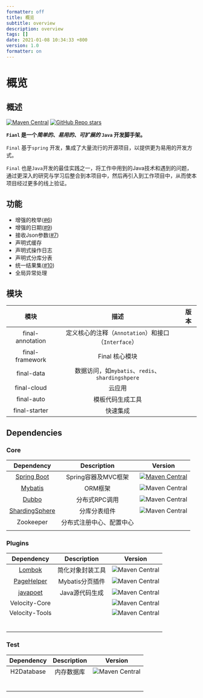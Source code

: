 ```yaml
---
formatter: off
title: 概览 
subtitle: overview 
description: overview 
tags: [] 
date: 2021-01-08 10:34:33 +800 
version: 1.0
formatter: on
---
```


# 概览

## 概述

[![Maven Central](https://img.shields.io/maven-central/v/org.ifinal.finalframework.frameworks/final-frameworks?label=maven&color=success)](https://mvnrepository.com/search?q=org.ifinal.finalframework)
[![GitHub Repo stars](https://img.shields.io/github/stars/likly/final-frameworks)](https://github.com/likly/final-frameworks)

**`Fianl` 是一个*简单的*、*易用的*、*可扩展的* `Java` 开发脚手架。**

`Final` 基于`spring` 开发，集成了大量流行的开源项目，以提供更为易用的开发方式。

`Final` 也是`Java`开发的最佳实践之一，将工作中用到的Java技术和遇到的问题，通过更深入的研究与学习后整合到本项目中，然后再引入到工作项目中，从而使本项目经过更多的线上验证。

## 功能

* 增强的枚举([#6](https://github.com/likly/final-frameworks/issues/6))
* 增强的日期([#9](https://github.com/likly/final-frameworks/issues/9))
* 接收Json参数([#7](https://github.com/likly/final-frameworks/issues/7))
* 声明式缓存
* 声明式操作日志
* 声明式分库分表
* 统一结果集([#10](https://github.com/likly/final-frameworks/issues/10))
* 全局异常处理

## 模块

|                          模块                          |       描述        |                           版本                            |
| :----------------------------------------------------------: | :----------------------: | :----------------------------------------------------------: |
|       final-annotation      |     定义核心的注释（`Annotation`）和接口（`Interface`）     | |
|       final-framework      |    Final 核心模块       | |
|       final-data      |    数据访问，如`mybatis`、`redis`、`shardingshpere`       | |
|       final-cloud      |    云应用       | |
|       final-auto      |   模板代码生成工具     | |
|      final-starter      |    快速集成      | |

## Dependencies

### Core

|                          Dependency                          |       Description        |                           Version                            |
| :----------------------------------------------------------: | :----------------------: | :----------------------------------------------------------: |
|    [Spring Boot](https://spring.io/projects/spring-boot)     |   Spring容器及MVC框架    | [![Maven Central](https://img.shields.io/maven-central/v/org.springframework.boot/spring-boot-starter-parent?label=2.3.3-RELEASE)](https://mvnrepository.com/artifact/org.springframework.boot/spring-boot) |
|    [Mybatis](https://mybatis.org/mybatis-3/zh/index.html)    |         ORM框架          | ![Maven Central](https://img.shields.io/maven-central/v/org.mybatis/mybatis?label=3.5.6) |
|           [Dubbo](http://dubbo.apache.org/zh-cn/)            |      分布式RPC调用       | ![Maven Central](https://img.shields.io/maven-central/v/org.apache.dubbo/dubbo-spring-boot-starter?label=2.7.8) |
| [ShardingSphere](https://shardingsphere.apache.org/document/current/cn/overview/) |       分库分表组件       | ![Maven Central](https://img.shields.io/maven-central/v/org.apache.shardingsphere/shardingsphere-jdbc-core?label=5.0.0-alpha) |
|                          Zookeeper                           | 分布式注册中心、配置中心 |                                                              |
|                                                              |                          |                                                              |

### Plugins

|                          Dependency                          |       Description        |                           Version                            |
| :----------------------------------------------------------: | :----------------------: | :----------------------------------------------------------: |
|       [Lombok](https://github.com/rzwitserloot/lombok)       |     简化对象封装工具     | ![Maven Central](https://img.shields.io/maven-central/v/org.projectlombok/lombok?label=1.8.16) |
| [PageHelper](https://github.com/pagehelper/Mybatis-PageHelper) |     Mybatis分页插件      | ![Maven Central](https://img.shields.io/maven-central/v/com.github.pagehelper/pagehelper?label=5.2.0) |
|        [javapoet](https://github.com/square/javapoet)        |      Java源代码生成      | ![Maven Central](https://img.shields.io/maven-central/v/com.squareup/javapoet?label=1.13.0) |
|                        Velocity-Core                         |                          | ![Maven Central](https://img.shields.io/maven-central/v/org.apache.velocity/velocity-engine-core?label=2.1) |
|                        Velocity-Tools                        |                          | ![Maven Central](https://img.shields.io/maven-central/v/org.apache.velocity.tools/velocity-tools-generic?label=3.0) |
|                                                              |                          |                                                              |
|                                                              |                          |                                                              |
|                                                              |                          |                                                              |
|                                                              |                          |                                                              |
|                                                              |                          |                                                              |
|                                                              |                          |                                                              |

### Test

|                          Dependency                          |       Description        |                           Version                            |
| :----------------------------------------------------------: | :----------------------: | :----------------------------------------------------------: |
|                          H2Database                          |        内存数据库        | ![Maven Central](https://img.shields.io/maven-central/v/com.h2database/h2?label=1.4.200) |
|                                                              |                          |                                                              |
|                                                              |                          |                                                              |
|                                                              |                          |                                                              |
|                                                              |                          |                                                              |
|                                                              |                          |                                                              |
|                                                              |                          |                                                              |
